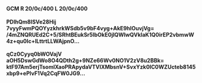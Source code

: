 #### GCM R 20/0c/400 L 20/0c/400
**PDlhQm8ISVe28Hij**<br/>**7vyyFwmPQOYyzkhrkWSdb5v9bF4vyg+AkE9hIOuvjVg=**<br/>**/4mZNQRUEd2C+5/SRhtBEukSr5IbOkE0jIQWlwQVkIaK1Q0irEP2vbmwW4z+qu0Ic+ILttrtLLWAjpnO...**<br/><br/>
**qCz0Cyyq0bWOVajV**<br/>**aOH5DswGdWo8O4QDth2g+9NZe66Wv0NO1V2zV8u2BBk=**<br/>**ktF97Am5erjTsomlXaoPRApydaVTVIXMbsnV+SvxYzk0IC0WZUcteb8145xbp9+ePlvF1Vq2CqFW0JG9...**